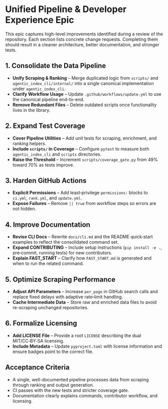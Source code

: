 # Unified Pipeline & Developer Experience Epic

This epic captures high-level improvements identified during a review of the repository. Each section lists concrete change requests. Completing them should result in a cleaner architecture, better documentation, and stronger tests.

## 1. Consolidate the Data Pipeline
- **Unify Scraping & Ranking** – Merge duplicated logic from `scripts/` and `agentic_index_cli/internal/` into a single canonical implementation under `agentic_index_cli`.
- **Clarify Workflow Usage** – Update `.github/workflows/update.yml` to use the canonical pipeline end-to-end.
- **Remove Redundant Files** – Delete outdated scripts once functionality lives in the library.

## 2. Expand Test Coverage
- **Cover Pipeline Utilities** – Add unit tests for scraping, enrichment, and ranking helpers.
- **Include `scripts/` in Coverage** – Configure `pytest` to measure both `agentic_index_cli` and `scripts` directories.
- **Raise the Threshold** – Increment `scripts/coverage_gate.py` from 49% toward 70% as tests improve.

## 3. Harden GitHub Actions
- **Explicit Permissions** – Add least‑privilege `permissions:` blocks to `ci.yml`, `rank.yml`, and `update.yml`.
- **Expose Failures** – Remove `|| true` from workflow steps so errors are not hidden.

## 4. Improve Documentation
- **Revise CLI Docs** – Rewrite `docs/cli.md` and the README quick‑start examples to reflect the consolidated command set.
- **Expand CONTRIBUTING** – Include setup instructions (`pip install -e .`, pre‑commit, running tests) for new contributors.
- **Explain FAST_START** – Clarify how `FAST_START.md` is generated and when to run the related command.

## 5. Optimize Scraping Performance
- **Adjust API Parameters** – Increase `per_page` in GitHub search calls and replace fixed delays with adaptive rate‑limit handling.
- **Cache Intermediate Data** – Store raw and enriched data files to avoid re-scraping unchanged repositories.

## 6. Formalize Licensing
- **Add LICENSE File** – Provide a root `LICENSE` describing the dual MIT/CC‑BY‑SA licensing.
- **Include Metadata** – Update `pyproject.toml` with license information and ensure badges point to the correct file.

## Acceptance Criteria
- A single, well-documented pipeline processes data from scraping through ranking and output generation.
- CI passes with the new tests and stricter coverage gate.
- Documentation clearly explains commands, contributor workflow, and licensing.


